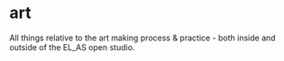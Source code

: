 # art
All things relative to the art making process &amp; practice - both inside and outside of the EL_AS open studio.
